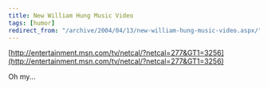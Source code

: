 ```yaml
---
title: New William Hung Music Video
tags: [humor]
redirect_from: "/archive/2004/04/13/new-william-hung-music-video.aspx/"
---
```


[http://entertainment.msn.com/tv/netcal/?netcal=277&GT1=3256](http://entertainment.msn.com/tv/netcal/?netcal=277&GT1=3256)

Oh my...


